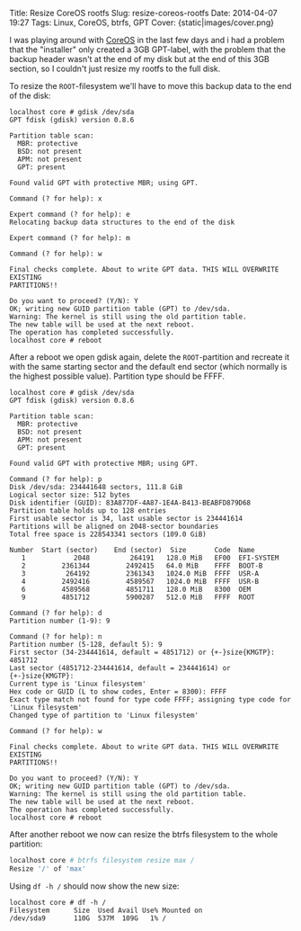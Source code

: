 Title: Resize CoreOS rootfs
Slug: resize-coreos-rootfs
Date: 2014-04-07 19:27
Tags: Linux, CoreOS, btrfs, GPT
Cover: {static|images/cover.png}

I was playing around with [CoreOS](https://coreos.com) in the last few days and i had a problem that the "installer" only created a 3GB GPT-label, with the problem that the backup header wasn't at the end of my disk but at the end of this 3GB section, so I couldn't just resize my rootfs to the full disk.

To resize the `ROOT`-filesystem we'll have to move this backup data to the end of the disk:

```
localhost core # gdisk /dev/sda
GPT fdisk (gdisk) version 0.8.6

Partition table scan:
  MBR: protective
  BSD: not present
  APM: not present
  GPT: present

Found valid GPT with protective MBR; using GPT.

Command (? for help): x

Expert command (? for help): e
Relocating backup data structures to the end of the disk

Expert command (? for help): m

Command (? for help): w

Final checks complete. About to write GPT data. THIS WILL OVERWRITE EXISTING
PARTITIONS!!

Do you want to proceed? (Y/N): Y
OK; writing new GUID partition table (GPT) to /dev/sda.
Warning: The kernel is still using the old partition table.
The new table will be used at the next reboot.
The operation has completed successfully.
localhost core # reboot
```

After a reboot we open gdisk again, delete the `ROOT`-partition and recreate it with the same starting sector and the default end sector (which normally is the highest possible value).
Partition type should be FFFF.

```
localhost core # gdisk /dev/sda
GPT fdisk (gdisk) version 0.8.6

Partition table scan:
  MBR: protective
  BSD: not present
  APM: not present
  GPT: present

Found valid GPT with protective MBR; using GPT.

Command (? for help): p
Disk /dev/sda: 234441648 sectors, 111.8 GiB
Logical sector size: 512 bytes
Disk identifier (GUID): 83A877DF-4A87-1E4A-B413-BEABFD879D68
Partition table holds up to 128 entries
First usable sector is 34, last usable sector is 234441614
Partitions will be aligned on 2048-sector boundaries
Total free space is 228543341 sectors (109.0 GiB)

Number  Start (sector)    End (sector)  Size       Code  Name
   1            2048          264191   128.0 MiB   EF00  EFI-SYSTEM
   2         2361344         2492415   64.0 MiB    FFFF  BOOT-B
   3          264192         2361343   1024.0 MiB  FFFF  USR-A
   4         2492416         4589567   1024.0 MiB  FFFF  USR-B
   6         4589568         4851711   128.0 MiB   8300  OEM
   9         4851712         5900287   512.0 MiB   FFFF  ROOT

Command (? for help): d
Partition number (1-9): 9

Command (? for help): n
Partition number (5-128, default 5): 9
First sector (34-234441614, default = 4851712) or {+-}size{KMGTP}: 4851712
Last sector (4851712-234441614, default = 234441614) or {+-}size{KMGTP}:
Current type is 'Linux filesystem'
Hex code or GUID (L to show codes, Enter = 8300): FFFF
Exact type match not found for type code FFFF; assigning type code for
'Linux filesystem'
Changed type of partition to 'Linux filesystem'

Command (? for help): w

Final checks complete. About to write GPT data. THIS WILL OVERWRITE EXISTING
PARTITIONS!!

Do you want to proceed? (Y/N): Y
OK; writing new GUID partition table (GPT) to /dev/sda.
Warning: The kernel is still using the old partition table.
The new table will be used at the next reboot.
The operation has completed successfully.
localhost core # reboot
```

After another reboot we now can resize the btrfs filesystem to the whole partition:

```bash
localhost core # btrfs filesystem resize max /
Resize '/' of 'max'
```

Using `df -h /` should now show the new size:

```
localhost core # df -h /
Filesystem      Size  Used Avail Use% Mounted on
/dev/sda9       110G  537M  109G   1% /
```
